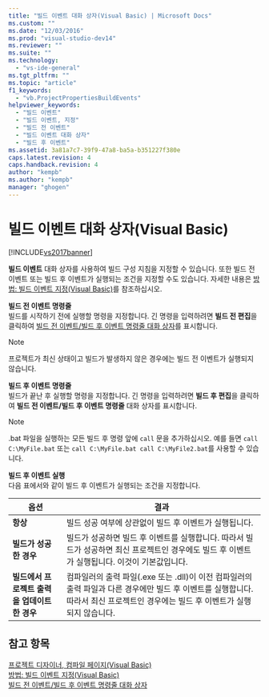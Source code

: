 ```yaml
---
title: "빌드 이벤트 대화 상자(Visual Basic) | Microsoft Docs"
ms.custom: ""
ms.date: "12/03/2016"
ms.prod: "visual-studio-dev14"
ms.reviewer: ""
ms.suite: ""
ms.technology: 
  - "vs-ide-general"
ms.tgt_pltfrm: ""
ms.topic: "article"
f1_keywords: 
  - "vb.ProjectPropertiesBuildEvents"
helpviewer_keywords: 
  - "빌드 이벤트"
  - "빌드 이벤트, 지정"
  - "빌드 전 이벤트"
  - "빌드 이벤트 대화 상자"
  - "빌드 후 이벤트"
ms.assetid: 3a81a7c7-39f9-47a8-ba5a-b351227f380e
caps.latest.revision: 4
caps.handback.revision: 4
author: "kempb"
ms.author: "kempb"
manager: "ghogen"
---
```

# 빌드 이벤트 대화 상자(Visual Basic)
[!INCLUDE[vs2017banner](../../code-quality/includes/vs2017banner.md)]

**빌드 이벤트** 대화 상자를 사용하여 빌드 구성 지침을 지정할 수 있습니다.  또한 빌드 전 이벤트 또는 빌드 후 이벤트가 실행되는 조건을 지정할 수도 있습니다.  자세한 내용은 [방법: 빌드 이벤트 지정\(Visual Basic\)](../../ide/how-to-specify-build-events-visual-basic.md)를 참조하십시오.  
  
 **빌드 전 이벤트 명령줄**  
 빌드를 시작하기 전에 실행할 명령을 지정합니다.  긴 명령을 입력하려면 **빌드 전 편집**을 클릭하여 [빌드 전 이벤트\/빌드 후 이벤트 명령줄 대화 상자](../../ide/reference/pre-build-event-post-build-event-command-line-dialog-box.md)를 표시합니다.  
  
> [!NOTE]
>  프로젝트가 최신 상태이고 빌드가 발생하지 않은 경우에는 빌드 전 이벤트가 실행되지 않습니다.  
  
 **빌드 후 이벤트 명령줄**  
 빌드가 끝난 후 실행할 명령을 지정합니다.  긴 명령을 입력하려면 **빌드 후 편집**을 클릭하여 **빌드 전 이벤트\/빌드 후 이벤트 명령줄** 대화 상자를 표시합니다.  
  
> [!NOTE]
>  .bat 파일을 실행하는 모든 빌드 후 명령 앞에 `call` 문을 추가하십시오.  예를 들면 `call C:\MyFile.bat` 또는 `call C:\MyFile.bat call C:\MyFile2.bat`를 사용할 수 있습니다.  
  
 **빌드 후 이벤트 실행**  
 다음 표에서와 같이 빌드 후 이벤트가 실행되는 조건을 지정합니다.  
  
|옵션|결과|  
|--------|--------|  
|**항상**|빌드 성공 여부에 상관없이 빌드 후 이벤트가 실행됩니다.|  
|**빌드가 성공한 경우**|빌드가 성공하면 빌드 후 이벤트를 실행합니다.  따라서 빌드가 성공하면 최신 프로젝트인 경우에도 빌드 후 이벤트가 실행됩니다.  이것이 기본값입니다.|  
|**빌드에서 프로젝트 출력을 업데이트한 경우**|컴파일러의 출력 파일\(.exe 또는 .dll\)이 이전 컴파일러의 출력 파일과 다른 경우에만 빌드 후 이벤트를 실행합니다.  따라서 최신 프로젝트인 경우에는 빌드 후 이벤트가 실행되지 않습니다.|  
  
## 참고 항목  
 [프로젝트 디자이너, 컴파일 페이지\(Visual Basic\)](../../ide/reference/compile-page-project-designer-visual-basic.md)   
 [방법: 빌드 이벤트 지정\(Visual Basic\)](../../ide/how-to-specify-build-events-visual-basic.md)   
 [빌드 전 이벤트\/빌드 후 이벤트 명령줄 대화 상자](../../ide/reference/pre-build-event-post-build-event-command-line-dialog-box.md)
